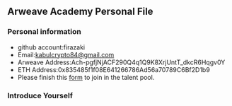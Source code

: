 ## Arweave Academy Personal File

### Personal information

- github account:firazaki
- Email:kabulcrypto84@gmail.com
- Arweave Address:Ach-pgfjNjACF290Q4q1Q9K8XrjUntT_dkcR6Hqgv0Y
- ETH Address:0x835485f1f08E641266786Ad56a70789C6Bf2D1b9
- Please finish this [form](https://docs.google.com/forms/d/e/1FAIpQLSfWA5fIIcBgmRppm3jNz5vmf9Mai_QMVil-2pO4r7YKn_Zhtw/viewform?usp=sf_link) to join in the talent pool.

### Introduce Yourself
